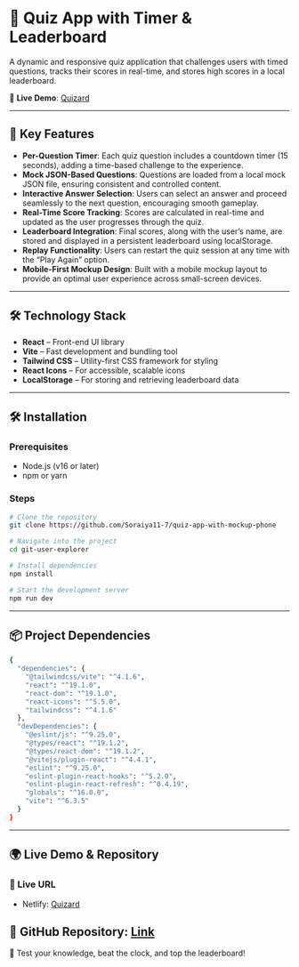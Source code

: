 # 🧠 Quiz App with Timer & Leaderboard

A dynamic and responsive quiz application that challenges users with timed questions, tracks their scores in real-time, and stores high scores in a local leaderboard. 

🚀 **Live Demo**: [Quizard](https://quizard-app.netlify.app/) 

---

## 📌 Key Features

-  **Per-Question Timer**: Each quiz question includes a countdown timer (15 seconds), adding a time-based challenge to the experience.
-  **Mock JSON-Based Questions**: Questions are loaded from a local mock JSON file, ensuring consistent and controlled content.
-  **Interactive Answer Selection**: Users can select an answer and proceed seamlessly to the next question, encouraging smooth gameplay.
- **Real-Time Score Tracking**: Scores are calculated in real-time and updated as the user progresses through the quiz.
- **Leaderboard Integration**: Final scores, along with the user’s name, are stored and displayed in a persistent leaderboard using localStorage.
- **Replay Functionality**: Users can restart the quiz session at any time with the “Play Again” option.
- **Mobile-First Mockup Design**:  Built with a mobile mockup layout to provide an optimal user experience across small-screen devices.

---

## 🛠 Technology Stack

- **React** – Front-end UI library
- **Vite** – Fast development and bundling tool
- **Tailwind CSS** – Utility-first CSS framework for styling
- **React Icons** – For accessible, scalable icons
- **LocalStorage** – For storing and retrieving leaderboard data

---


## 🛠 Installation

### Prerequisites

- Node.js (v16 or later)
- npm or yarn

### Steps

```bash
# Clone the repository
git clone https://github.com/Soraiya11-7/quiz-app-with-mockup-phone

# Navigate into the project
cd git-user-explorer

# Install dependencies
npm install

# Start the development server
npm run dev
```
---

## 📦 Project Dependencies

```bash
{
  "dependencies": {
    "@tailwindcss/vite": "^4.1.6",
    "react": "^19.1.0",
    "react-dom": "^19.1.0",
    "react-icons": "^5.5.0",
    "tailwindcss": "^4.1.6"
  },
  "devDependencies": {
    "@eslint/js": "^9.25.0",
    "@types/react": "^19.1.2",
    "@types/react-dom": "^19.1.2",
    "@vitejs/plugin-react": "^4.4.1",
    "eslint": "^9.25.0",
    "eslint-plugin-react-hooks": "^5.2.0",
    "eslint-plugin-react-refresh": "^0.4.19",
    "globals": "^16.0.0",
    "vite": "^6.3.5"
  }
}
```
---
## 🌍 Live Demo & Repository

### 🚀 Live URL

  - Netlify: [Quizard](https://quizard-app.netlify.app/)

🔗 GitHub Repository: [Link](https://github.com/Soraiya11-7/quiz-app-with-mockup-phone)
---
🎯 Test your knowledge, beat the clock, and top the leaderboard!
